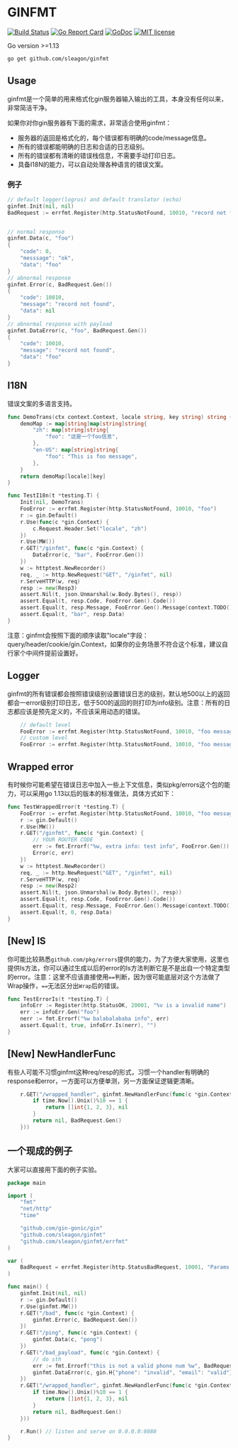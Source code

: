 # GINFMT


[![Build Status](https://travis-ci.org/sleagon/ginfmt.svg?branch=master)](https://travis-ci.org/sleagon/ginfmt)  [![Go Report Card](https://goreportcard.com/badge/github.com/sleagon/ginfmt)](https://goreportcard.com/report/github.com/sleagon/ginfmt)  [![GoDoc](https://godoc.org/github.com/sleagon/ginfmt?status.svg)](https://godoc.org/github.com/sleagon/ginfmt)  [![MIT license](https://img.shields.io/badge/license-MIT-brightgreen.svg)](https://opensource.org/licenses/MIT)


Go version >=1.13

```bash
go get github.com/sleagon/ginfmt
```

## Usage

ginfmt是一个简单的用来格式化gin服务器输入输出的工具，本身没有任何以来，非常简洁干净。

如果你对你gin服务器有下面的需求，非常适合使用ginfmt：

- 服务器的返回是格式化的，每个错误都有明确的code/message信息。
- 所有的错误都能明确的日志和合适的日志级别。
- 所有的错误都有清晰的错误栈信息，不需要手动打印日志。
- 具备I18N的能力，可以自动处理各种语言的错误文案。


### 例子

```GO
// default logger(logrus) and default translator (echo)
ginfmt.Init(nil, nil)
BadRequest := errfmt.Register(http.StatusNotFound, 10010, "record not found")


// normal response
ginfmt.Data(c, "foo")
{
	"code": 0,
	"messsage": "ok",
	"data": "foo"
}
// abnormal response
ginfmt.Error(c, BadRequest.Gen())
{
	"code": 10010,
	"message": "record not found",
	"data": nil
}
// abnormal response with payload
ginfmt.DataError(c, "foo", BadRequest.Gen())
{
	"code": 10010,
	"message": "record not found",
    "data": "foo"
}
```

## I18N

错误文案的多语言支持。

```GO
func DemoTrans(ctx context.Context, locale string, key string) string {
	demoMap := map[string]map[string]string{
		"zh": map[string]string{
			"foo": "这是一个foo信息",
		},
		"en-US": map[string]string{
			"foo": "This is foo message",
		},
	}
	return demoMap[locale][key]
}

func TestI18n(t *testing.T) {
	Init(nil, DemoTrans)
	FooError := errfmt.Register(http.StatusNotFound, 10010, "foo")
	r := gin.Default()
	r.Use(func(c *gin.Context) {
		c.Request.Header.Set("locale", "zh")
	})
	r.Use(MW())
	r.GET("/ginfmt", func(c *gin.Context) {
		DataError(c, "bar", FooError.Gen())
	})
	w := httptest.NewRecorder()
	req, _ := http.NewRequest("GET", "/ginfmt", nil)
	r.ServeHTTP(w, req)
	resp := new(Resp3)
	assert.Nil(t, json.Unmarshal(w.Body.Bytes(), resp))
	assert.Equal(t, resp.Code, FooError.Gen().Code())
	assert.Equal(t, resp.Message, FooError.Gen().Message(context.TODO(), "zh"))
	assert.Equal(t, "bar", resp.Data)
}
```

注意：ginfmt会按照下面的顺序读取"locale"字段：query/header/cookie/gin.Context，如果你的业务场景不符合这个标准，建议自行家个中间件提前设置好。

## Logger

ginfmt的所有错误都会按照错误级别设置错误日志的级别，默认地500以上的返回都会一error级别打印日志，低于500的返回的则打印为info级别。注意：所有的日志都应该是预先定义的，不应该采用动态的错误。

```GO
    // default level
	FooError := errfmt.Register(http.StatusNotFound, 10010, "foo message")
	// custom level
	FooError := errfmt.Register(http.StatusNotFound, 10010, "foo message", errfmt.LevelError)
``` 

## Wrapped error

有时候你可能希望在错误日志中加入一些上下文信息，类似pkg/errors这个包的能力，可以采用go 1.13以后的版本的标准做法，具体方式如下：

```GO
func TestWrappedError(t *testing.T) {
	FooError := errfmt.Register(http.StatusNotFound, 10010, "foo message")
	r := gin.Default()
	r.Use(MW())
	r.GET("/ginfmt", func(c *gin.Context) {
		// YOUR ROUTER CODE
		err := fmt.Errorf("%w, extra info: test info", FooError.Gen())
		Error(c, err)
	})
	w := httptest.NewRecorder()
	req, _ := http.NewRequest("GET", "/ginfmt", nil)
	r.ServeHTTP(w, req)
	resp := new(Resp2)
	assert.Nil(t, json.Unmarshal(w.Body.Bytes(), resp))
	assert.Equal(t, resp.Code, FooError.Gen().Code())
	assert.Equal(t, resp.Message, FooError.Gen().Message(context.TODO(), ""))
	assert.Equal(t, 0, resp.Data)
}
```

## [New] IS

你可能比较熟悉`github.com/pkg/errors`提供的能力，为了方便大家使用，这里也提供Is方法，你可以通过生成以后的error的Is方法判断它是不是出自一个特定类型的error。注意：这里不应该直接使用`==`判断，因为很可能底层对这个方法做了Wrap操作，`==`无法区分出`Wrap`后的错误。

```go
func TestErrorIs(t *testing.T) {
	infoErr := Register(http.StatusOK, 20001, "%v is a invalid name")
	err := infoErr.Gen("foo")
	nerr := fmt.Errorf("%w balabalababa info", err)
	assert.Equal(t, true, infoErr.Is(nerr), "")
}
```

## [New] NewHandlerFunc
有些人可能不习惯ginfmt这种req/resp的形式，习惯一个handler有明确的response和error，一方面可以方便单测，另一方面保证逻辑更清晰。

```go
	r.GET("/wrapped_handler", ginfmt.NewHandlerFunc(func(c *gin.Context) (interface{}, error) {
		if time.Now().Unix()%10 == 1 {
			return []int{1, 2, 3}, nil
		}
		return nil, BadRequest.Gen()
	}))
```



## 一个现成的例子

大家可以直接用下面的例子实验。

```go
package main

import (
	"fmt"
	"net/http"
	"time"

	"github.com/gin-gonic/gin"
	"github.com/sleagon/ginfmt"
	"github.com/sleagon/ginfmt/errfmt"
)

var (
	BadRequest = errfmt.Register(http.StatusBadRequest, 10001, "Params is invalid")
)

func main() {
	ginfmt.Init(nil, nil)
	r := gin.Default()
	r.Use(ginfmt.MW())
	r.GET("/bad", func(c *gin.Context) {
		ginfmt.Error(c, BadRequest.Gen())
	})
	r.GET("/ping", func(c *gin.Context) {
		ginfmt.Data(c, "pong")
	})
	r.GET("/bad_payload", func(c *gin.Context) {
		// do sth
		err := fmt.Errorf("this is not a valid phone num %w", BadRequest.Gen())
		ginfmt.DataError(c, gin.H{"phone": "invalid", "email": "valid"}, err)
	})
	r.GET("/wrapped_handler", ginfmt.NewHandlerFunc(func(c *gin.Context) (interface{}, error) {
		if time.Now().Unix()%10 == 1 {
			return []int{1, 2, 3}, nil
		}
		return nil, BadRequest.Gen()
	}))

	r.Run() // listen and serve on 0.0.0.0:8080
}
```

